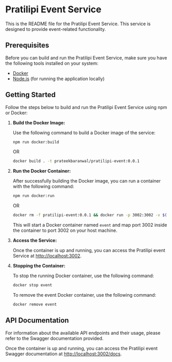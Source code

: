 # Pratilipi Event Service

This is the README file for the Pratilipi Event Service. This service is designed to provide event-related functionality.

## Prerequisites

Before you can build and run the Pratilipi Event Service, make sure you have the following tools installed on your system:

- [Docker](https://docs.docker.com/get-docker/)
- [Node.js](https://nodejs.org/) (for running the application locally)

## Getting Started

Follow the steps below to build and run the Pratilipi Event Service using npm or Docker:

1. **Build the Docker Image:**

    Use the following command to build a Docker image of the service:

    ```bash
    npm run docker:build
    ```

    OR

    ```bash
    docker build . -t prateekbaranwal/pratilipi-event:0.0.1
    ```


2. **Run the Docker Container:**

    After successfully building the Docker image, you can run a container with the following command:

    ```bash
    npm run docker:run
    ```

    OR

    ```bash
    docker rm -f pratilipi-event:0.0.1 && docker run -p 3002:3002 -v $(pwd)://pratilipi/event --name event -d prateekbaranwal/pratilipi-event:0.0.1
    ```

    This will start a Docker container named `event` and map port 3002 inside the container to port 3002 on your host machine.

3. **Access the Service:**

    Once the container is up and running, you can access the Pratilipi event Service at [http://localhost:3002](http://localhost:3002).

4. **Stopping the Container:**

    To stop the running Docker container, use the following command:

    ```bash
    docker stop event
    ```

    To remove the event Docker container, use the following command:

    ```bash
    docker remove event
    ```

## API Documentation

For information about the available API endpoints and their usage, please refer to the Swagger documentation provided.

Once the container is up and running, you can access the Pratilipi event Swagger documentation at [http://localhost:3002/docs](http://localhost:3002/docs).

